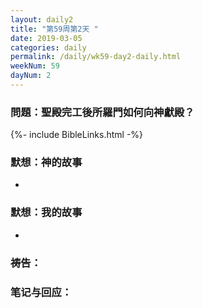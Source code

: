 ```yaml
---
layout: daily2
title: "第59周第2天 "
date: 2019-03-05
categories: daily
permalink: /daily/wk59-day2-daily.html
weekNum: 59
dayNum: 2
---
```


### 問題：聖殿完工後所羅門如何向神獻殿？

{%- include BibleLinks.html -%}

### 默想：神的故事 
+ 

### 默想：我的故事

+

### 祷告：

### 笔记与回应：
